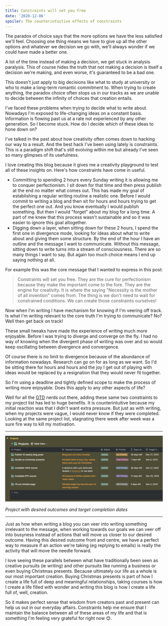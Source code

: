 ```yaml
---
title: Constraints will set you free
date: '2020-12-06'
spoiler: The counterintuitive effects of constraints
---
```


The paradox of choice says that the more options we have the less satisfied we'll feel. Choosing one thing means we have to give up all the other options and whatever we decision we go with, we'll always wonder if we could have made a better one.

A lot of the time instead of making a decision, we get stuck in analysis paralysis. This of course hides the truth that not making a decision is itself a decision we're making, and even worse, it's guaranteed to be a bad one.

This doesn't just apply to big decisions like what to study at university or who to make a long-term romantic commitment to. When trying to create anything, the paradox choice often stops us in our tracks as we are unable to decide between the infinity of choices that creation entails.

I've faced these problems when trying to decide what to write about. Nowadays I'm exposed to life-changing ideas on a constant basis. Information is flowing past us at a rate not experienced by any other generation. So I become stuck. How do I decide which of these ideas to hone down on?

I've talked in the past about how creativity often comes down to hacking our way to a result. And the best hack I've been using lately is constraints. This is a paradigm shift that's still evolving within me but already I've seen so many glimpses of its usefulness.

I love creating this blog because it gives me a creativity playground to test all of these insights on. Here's how constraints have come in useful.

- Committing to spending 2 hours every Sunday writing it is allowing me to conquer perfectionism. I sit down for that time and then press publish at the end no matter what comes out. This has made my goal of establishing a regular writing routine a realistic one. Before I would commit to writing a blog and then sit for hours and hours trying to get the perfect one out. And you know eventually I would publish something. But then I would "forget" about my blog for a long time. A part of me knew that this process wasn't sustainable and so it was easier to ignore this goal altogether.
- Digging down a layer, when sitting down for these 2 hours, I spend the first one in divergence mode, looking for ideas about what to write about and giving them some structure. By the end of the hour I have an outline and the message I want to communicate. Without this message, sitting down to write turns into a stream of consciousness. There are so many things I want to say. But again too much choice means I end up saying nothing at all.

For example this was the core message that I wanted to express in this post:

> Constraints will set you free. They are the cure for perfectionism because they make the important come to the fore. They are the engine for creativity. It is where the saying "Necessity is the mother of all invention" comes from. The thing is we don't need to wait for constrained conditions. We can create those constraints ourselves!

Now when I'm writing I have mechanism for knowing if I'm veering off track. Is what I'm writing relevant to the core truth I'm trying to communicate? No? Well then get back on track!

These small tweaks have made the experience of writing much more enjoyable. Before I was trying to diverge and converge on the fly. I had no way of knowing when the divergent phase of writing was over and so would keep oscillating between divergence and convergence.

Of course there is no limit to divergence because of the abundance of information nowadays. Research can go on for as long as we want. So I'd be sitting there for hours and hours and the joy I get out of playing with ideas would be replaced by a resignation that they would never fit together.

So I'm using a deadline and tightly defined scope to make the process of writing more enjoyable. Does this apply to any other aspects of life?

Well for all the [GTD](https://www.goodreads.com/book/show/1633.Getting_Things_Done) nerds out there, adding these same two constraints to my project list has led to huge benefits. It is counterintuitive because my initial reaction was that I didn't want extra pressure. But just as with writing, when my projects were vague, I would never know if they were completed. Looking at the same project list, stagnating there week after week was a sure fire way to kill my motivation.

---
![Project list with desired outcomes and target completion dates](project-list.png)

*Project with desired outcomes and target completion dates*

---


Just as how when writing a blog you can veer into writing something irrelevant to the message, when working towards our goals we can veer off into busyness instead of actions that will move us closer to our desired outcome. Having this desired outcome front and centre, we have a perfect way to measure if an action we're taking (eg replying to emails) is really the activity that will move the needle forward.

I love seeing these parallels between what have traditionally been seen as creative pursuits (ie writing) and other pursuits like running a business or even buying Christmas presents. Because ultimately our life as a whole is our most important creation. Buying Christmas presents is part of how I create a life full of deep and meaningful relationships, taking courses is how I create a life filled with wonder and writing this blog is how I create a life full of, well, creation.

So it makes perfect sense that wisdom from creators past and present can help us out in our everyday affairs. Constraints help me ensure that I maintain the balance between all of these areas of my life and that is something I'm feeling very grateful for right now 😊.